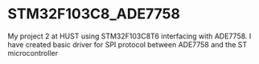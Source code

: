 # STM32F103C8_ADE7758
My project 2 at HUST using STM32F103C8T6 interfacing with ADE7758. I have created basic driver for SPI protocol between ADE7758 and the ST microcontroller
